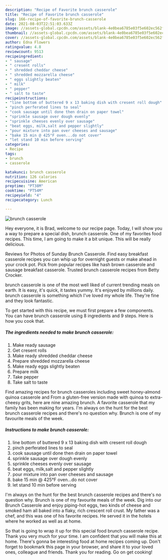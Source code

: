 ```yaml
---
description: "Recipe of Favorite brunch casserole"
title: "Recipe of Favorite brunch casserole"
slug: 166-recipe-of-favorite-brunch-casserole
date: 2021-08-03T22:51:03.633Z
image: //assets-global.cpcdn.com/assets/blank-4e0bea6785e03f5e602ec562f230caae08da540cada707380b4fe1bbebba43da.png
thumbnail: //assets-global.cpcdn.com/assets/blank-4e0bea6785e03f5e602ec562f230caae08da540cada707380b4fe1bbebba43da.png
cover: //assets-global.cpcdn.com/assets/blank-4e0bea6785e03f5e602ec562f230caae08da540cada707380b4fe1bbebba43da.png
author: Edna Flowers
ratingvalue: 4.8
reviewcount: 9513
recipeingredient:
- " sausage"
- " cresent rolls"
- " shredded cheddar cheese"
- " shredded mozzarella cheese"
- " eggs slightly beaten"
- " milk"
- " pepper"
- " salt to taste"
recipeinstructions:
- "line bottom of buttered 9 x 13 baking dish with cresent roll dough"
- "pinch perferated lines to seal"
- "cook sausage until done then drain on paper towel"
- "sprinkle sausage over dough evenly"
- "sprinkle cheeses evenly over sausage"
- "beat eggs, milk,salt and pepper slightly"
- "pour mixture into pan over cheeses and sausage"
- "bake 15 min @ 425°F oven...do not cover"
- "let stand 10 min before serving"
categories:
- Recipe
tags:
- brunch
- casserole

katakunci: brunch casserole 
nutrition: 126 calories
recipecuisine: American
preptime: "PT38M"
cooktime: "PT54M"
recipeyield: "4"
recipecategory: Lunch

---
```



![brunch casserole](//assets-global.cpcdn.com/assets/blank-4e0bea6785e03f5e602ec562f230caae08da540cada707380b4fe1bbebba43da.png)

Hey everyone, it is Brad, welcome to our recipe page. Today, I will show you a way to prepare a special dish, brunch casserole. One of my favorites food recipes. This time, I am going to make it a bit unique. This will be really delicious.

Reviews for Photos of Sunday Brunch Casserole. Find easy breakfast casserole recipes you can whip up for overnight guests or make ahead in your crock pot. Pick from popular recipes like hash brown casserole and sausage breakfast casserole. Trusted brunch casserole recipes from Betty Crocker.

brunch casserole is one of the most well liked of current trending meals on earth. It is easy, it's quick, it tastes yummy. It's enjoyed by millions daily. brunch casserole is something which I've loved my whole life. They're fine and they look fantastic.


To get started with this recipe, we must first prepare a few components. You can have brunch casserole using 8 ingredients and 9 steps. Here is how you cook that.

<!--inarticleads1-->

##### The ingredients needed to make brunch casserole:

1. Make ready  sausage
1. Get  cresent rolls
1. Make ready  shredded cheddar cheese
1. Prepare  shredded mozzarella cheese
1. Make ready  eggs slightly beaten
1. Prepare  milk
1. Take  pepper
1. Take  salt to taste


Find amazing recipes for brunch casseroles including sweet honey-almond quinoa casserole and From a gluten-free version made with quinoa to extra-cheesy grits, here are nine amazing brunch. A favorite casserole that my family has been making for years. I&#39;m always on the hunt for the best brunch casserole recipes and there&#39;s no question why. Brunch is one of my favourite meals of the week. 

<!--inarticleads2-->

##### Instructions to make brunch casserole:

1. line bottom of buttered 9 x 13 baking dish with cresent roll dough
1. pinch perferated lines to seal
1. cook sausage until done then drain on paper towel
1. sprinkle sausage over dough evenly
1. sprinkle cheeses evenly over sausage
1. beat eggs, milk,salt and pepper slightly
1. pour mixture into pan over cheeses and sausage
1. bake 15 min @ 425°F oven...do not cover
1. let stand 10 min before serving


I&#39;m always on the hunt for the best brunch casserole recipes and there&#39;s no question why. Brunch is one of my favourite meals of the week. Dig into our Brunch Casserole and enjoy piping-hot eggs, two kinds of cheese and smoked ham all baked into a flaky, rich crescent roll crust. My father was a chef, and this was one of his favorite recipes. He served it in the hotels where he worked as well as at home. 

So that is going to wrap it up for this special food brunch casserole recipe. Thank you very much for your time. I am confident that you will make this at home. There's gonna be interesting food at home recipes coming up. Don't forget to bookmark this page in your browser, and share it to your loved ones, colleague and friends. Thank you for reading. Go on get cooking!
